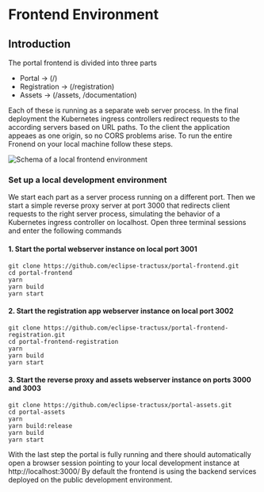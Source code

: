 # Frontend Environment

## Introduction

The portal frontend is divided into three parts

* Portal -> (/)
* Registration -> (/registration)
* Assets -> (/assets, /documentation)

Each of these is running as a separate web server process. In the final deployment the Kubernetes ingress controllers redirect requests to the according servers based on URL paths. To the client the application appeaes as one origin, so no CORS problems arise. To run the entire Fronend on your local machine follow these steps.

![Schema of a local frontend environment](https://raw.githubusercontent.com/catenax-ng/tx-portal-assets/feature/run-with-reverse-proxy/public/assets/images/docs/frontend-localhost.svg)

### Set up a local development environment

We start each part as a server process running on a different port. Then we start a simple reverse proxy server at port 3000 that redirects client requests to the right server process, simulating the behavior of a Kubernetes ingress controller on localhost. Open three terminal sessions and enter the following commands

#### 1. Start the portal webserver instance on local port 3001

    git clone https://github.com/eclipse-tractusx/portal-frontend.git
    cd portal-frontend
    yarn
    yarn build
    yarn start

#### 2. Start the registration app webserver instance on local port 3002

    git clone https://github.com/eclipse-tractusx/portal-frontend-registration.git
    cd portal-frontend-registration
    yarn
    yarn build
    yarn start

#### 3. Start the reverse proxy and assets webserver instance on ports 3000 and 3003

    git clone https://github.com/eclipse-tractusx/portal-assets.git
    cd portal-assets
    yarn
    yarn build:release
    yarn build
    yarn start

With the last step the portal is fully running and there should automatically open
a browser session pointing to your local development instance at http://localhost:3000/
By default the frontend is using the backend services deployed on the public development environment.

